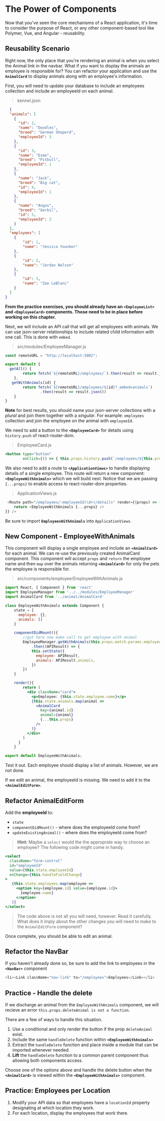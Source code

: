 # The Power of Components

Now that you've seen the core mechanisms of a React application, it's time to consider the purpose of React, or any other component-based tool like Polymer, Vue, and Angular - reusability.

## Reusability Scenario

Right now, the only place that you're rendering an animal is when you select the Animal link in the navbar. What if you want to display the animals an employee is responsible for? You can refactor your application and use the **`AnimalCard`** to display animals along with an employee's information.

First, you will need to update your database to include an employees collection and include an employeeId on each animal.

> kennel.json
```json
  {
  "animals": [
    {
      "id": 2,
      "name": "Doodles",
      "breed": "German Sheperd",
      "employeeId": 3
    },
    {
      "id": 3,
      "name": "Esme",
      "breed": "Pitbull",
      "employeeId": 1
    },
    {
      "name": "Jack",
      "breed": "Big cat",
      "id": 4,
      "employeeId": 1
    },
    {
      "name": "Angus",
      "breed": "Gerbil",
      "id": 5,
      "employeeId": 2
    }
  ],
  "employees": [
    {
        "id": 1,
        "name": "Jessica Younker"
    },
    {
        "id": 2,
        "name": "Jordan Nelson"
    },
    {
        "id": 3,
        "name": "Zoe LeBlanc"
    }
  ]
}
```

**From the practice exercises, you should already have an `<EmployeeList>` and `<EmployeeCard>` components. Those need to be in place before working on this chapter.**

Next, we will include an API call that will get all employees with animals. We can use json-server relationships to include related child information with one call. This is done with `embed`.

> src/modules/EmployeeManager.js

```js
const remoteURL = "http://localhost:5002";

export default {
  getAll() {
        return fetch(`${remoteURL}/employees/`).then(result => result.json())
    },
   getWithAnimals(id) {
        return fetch(`${remoteURL}/employees/${id}?_embed=animals`)
                .then(result => result.json())
    }
}

```

**Note** for best results, you should name your json-server collections with a *plural* and join them together with a *singular*. For example: `employees` collection and join the employee on the animal with `employeeId`.

We need to add a button to the **`<EmployeeCard>`** for details using `history.push` of react-router-dom.

> EmployeeCard.js
```jsx
<button type="button"
        onClick={() => { this.props.history.push(`/employees/${this.props.employee.id}/details`) }}>Details</button>
```

We also need to add a route to **`<ApplicationViews>`** to handle displaying details of a single employee. This route will return a new component: **`<EmployeeWithAnimals>`** which we will build next. Notice that we are passing `{...props}` to enable access to react-router-dom properties.

> ApplicationViews.js

```js
 <Route path="/employees/:employeeId(\d+)/details" render={(props) => {
    return <EmployeeWithAnimals {...props} />
}} />

```
Be sure to import **`EmployeesWithAnimals`** into `ApplicationViews`.

## New Component - EmployeeWithAnimals
This component will display a single employee and include an **`<AnimalCard>`** for each animal. We can re-use the previously created AnimalCard component. This component will accept `props` and `return` the employee name and then `map` over the animals returning **`<AnimalCard>`** for only the pets the employee is responsible for.

> src/components/employee/EmployeeWithAnimals.js

```jsx
import React, { Component } from 'react'
import EmployeeManager from '../../modules/EmployeeManager'
import AnimalCard from '../animal/AnimalCard'

class EmployeeWithAnimals extends Component {
    state = {
      employee: {},
      animals: []
    }

    componentDidMount(){
        //got here now make call to get employee with animal
        EmployeeManager.getWithAnimals(this.props.match.params.employeeId)
            .then((APIResult) => {
            this.setState({
              employee: APIResult,
              animals: APIResult.animals,
            })
        })
    }

    render(){
        return (
          <div className="card">
            <p>Employee: {this.state.employee.name}</p>
            {this.state.animals.map(animal =>
              <AnimalCard
                key={animal.id}
                animal={animal}
                {...this.props}
              />
            )}
          </div>
        )
      }
    }

export default EmployeeWithAnimals;

```


Test it out. Each employee should display a list of animals. However, we are not done.

If we edit an animal, the employeeId is missing. We need to add it to the **`<AnimalEditForm>`**.

## Refactor AnimalEditForm
Add the **employeeId** to:
* `state`
* `componentDidMount()` - where does the employeeId come from?
* `updateExistingAnimal()` - where does the employeeId come from?

> **Hint:** Maybe a `select` would the the approprate way to choose an employee?
> The following code might come in handy.

```jsx
<select
  className="form-control"
  id="employeeId"
  value={this.state.employeeId}
  onChange={this.handleFieldChange}
>
   {this.state.employees.map(employee =>
     <option key={employee.id} value={employee.id}>
       {employee.name}
     </option>
   )}
</select>
```
> The code above is not all you will need, however. Read it carefully. What does it _imply_ about the other changes you will need to make to the `AnimalEditForm` component?

Once complete, you should be able to edit an animal.

## Refactor the NavBar
If you haven't already done so, be sure to add the link to employees in the **`<NavBar>`** component

```js
<li><Link className="nav-link" to="/employees">Employees</Link></li>
```

## Practice - Handle the delete

If we discharge an animal from the `EmployeeWithAnimals` component, we will recieve an error `this.props.deleteAnimal is not a function`.

There are a few of ways to handle this situation.
1. Use a conditional and only render the button if the prop `deleteAnimal` exist.
2. Include the same `handleDelete` function within **`<EmployeeWithAnimals>`**
3. Extract the `handleDelete` function and place inside a module that can be imported whenever needed.
4. **Lift** the `handleDelete` function to a common parent component thus allowing both components access.

Choose one of the options above and handle the delete button when the **`<AnimalCard>`** is viewed within the **`<EmployeeWithAnimals>`** component.


## Practice: Employees per Location

1. Modify your API data so that employees have a `locationId` property designating at which location they work.
2. For each location, display the employees that work there.

